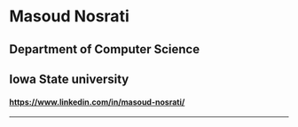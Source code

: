 # Masoud Nosrati
## Department of Computer Science
## Iowa State university

#### https://www.linkedin.com/in/masoud-nosrati/
<hr>


